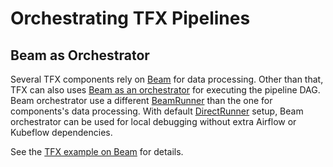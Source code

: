 # Orchestrating TFX Pipelines

## Beam as Orchestrator

Several TFX components rely on [Beam](beam.md) for data processing. Other than
that, TFX can also uses
[Beam as an orchestrator](https://github.com/tensorflow/tfx/blob/master/tfx/orchestration/beam/beam_runner.py)
for executing the pipeline DAG. Beam orchestrator use a different
[BeamRunner](https://beam.apache.org/documentation/runners/capability-matrix/)
than the one for components's data processing. With default
[DirectRunner](https://beam.apache.org/documentation/runners/direct/) setup,
Beam orchestrator can be used for local debugging without extra Airflow or
Kubeflow dependencies.

See the
[TFX example on Beam](https://github.com/tensorflow/tfx/blob/master/tfx/examples/chicago_taxi_pipeline/taxi_pipeline_beam.py)
for details.
